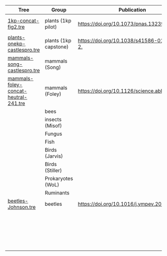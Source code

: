 | Tree                                       | Group  | Publication                             | n   | Comments                                                               |
|--------------------------------------------|--------|-----------------------------------------|-----|------------------------------------------------------------------------|
| [1kp-concat-fig2.tre](1kp-concat-fig2.tre) | plants (1kp pilot) | <https://doi.org/10.1073/pnas.1323926111> | 103 | The `FNA2AA.trim50genes50sites.no3rd.partitioned.gamma.final.tre` tree |
| [plants-onekp-castlespro.tre](plants-onekp-castlespro.tre)| plants (1kp capstone) | <https://doi.org/10.1038/s41586-019-1693-2.> | 1178 |                                                                        |
| [mammals-song-castlespro.tre](mammals-song-castlespro.tre)|  mammals (Song)  |                                         |  36 |                                                                        |
| [mammals-foley-concat-heutral-241.tre](mammals-foley-concat-heutral-241.tre) |  mammals (Foley) |  <https://doi.org/10.1126/science.abl8189> | 241 |                                                                        |
|                                            |   bees |                                         |     |                                                                        |
|                                            |   insects (Misof) |                                         |     |                                                                        |
|                                            | Fungus |                                         |     |                                                                        |
|                                            | Fish |                                         |     |                                                                        |
|                                            | Birds (Jarvis) |                                         |     |                                                                        |
|                                            | Birds (Stiller) |                                         |     |                                                                        |
|                                            | Prokaryotes (WoL) |                                         |     |                                                                        |
|                                            |  Ruminants |                                         |     |                                                                        |
| [beetles-Johnson.tre](beetles-Johnson.tre)|  beetles | <https://doi.org/10.1016/j.ympev.2018.05.028>                     |  127 |                                                                        |
|                                            |        |                                         |     |                                                                        |
|                                            |        |                                         |     |                                                                        |
|                                            |        |                                         |     |                                                                        |
|                                            |        |                                         |     |                                                                        |
|                                            |        |                                         |     |                                                                        |
|                                            |        |                                         |     |                                                                        |
|                                            |        |                                         |     |                                                                        |
|                                            |        |                                         |     |                                                                        |
|                                            |        |                                         |     |                                                                        |
|                                            |        |                                         |     |                                                                        |
|                                            |        |                                         |     |                                                                        |
|                                            |        |                                         |     |                                                                        |
|                                            |        |                                         |     |                                                                        |
|                                            |        |                                         |     |                                                                        |
|                                            |        |                                         |     |                                                                        |
|                                            |        |                                         |     |                                                                        |
|                                            |        |                                         |     |                                                                        |
|                                            |        |                                         |     |                                                                        |
|                                            |        |                                         |     |                                                                        |
|                                            |        |                                         |     |                                                                        |
|                                            |        |                                         |     |                                                                        |
